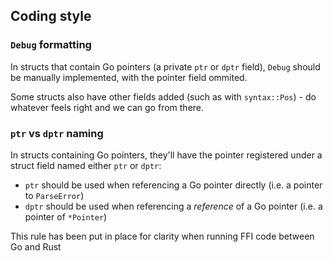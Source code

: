 ## Coding style
### `Debug` formatting
In structs that contain Go pointers (a private `ptr` or `dptr` field), `Debug` should be manually implemented, with the pointer field ommited.

Some structs also have other fields added (such as with `syntax::Pos`) - do whatever feels right and we can go from there.

### `ptr` vs `dptr` naming
In structs containing Go pointers, they'll have the pointer registered under a struct field named either `ptr` or `dptr`:

- `ptr` should be used when referencing a Go pointer directly (i.e. a pointer to `ParseError`)
- `dptr` should be used when referencing a *reference* of a Go pointer (i.e. a pointer of `*Pointer`)

This rule has been put in place for clarity when running FFI code between Go and Rust
